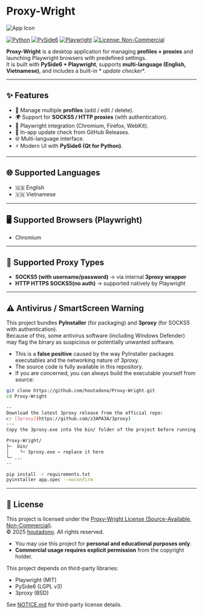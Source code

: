 # Proxy-Wright

![App Icon](assets/app.ico)

[![Python](https://img.shields.io/badge/Python-3.11+-blue.svg)](https://www.python.org/)
[![PySide6](https://img.shields.io/badge/UI-PySide6-green.svg)](https://doc.qt.io/qtforpython/)
[![Playwright](https://img.shields.io/badge/Playwright-Automation-orange.svg)](https://playwright.dev/python/)
[![License: Non-Commercial](https://img.shields.io/badge/License-NC--Custom-red)](LICENSE)

**Proxy-Wright** is a desktop application for managing **profiles + proxies** and launching Playwright browsers with
predefined settings.  
It is built with **PySide6 + Playwright**, supports **multi-language (English, Vietnamese)**, and includes a built-in *
*update checker**.

---

## ✨ Features

- 📂 Manage multiple **profiles** (add / edit / delete).
- 🌍 Support for **SOCKS5 / HTTP proxies** (with authentication).
- 🧩 Playwright integration (Chromium, Firefox, WebKit).
- 🔄 In-app update check from GitHub Releases.
- 🌐 Multi-language interface.
- ⚡ Modern UI with **PySide6 (Qt for Python)**.

---

## 🌐 Supported Languages

- 🇬🇧 English
- 🇻🇳 Vietnamese

---

## 🖥️ Supported Browsers (Playwright)

- Chromium

---

## 🔌 Supported Proxy Types

- **SOCKS5 (with username/password)** → via internal **3proxy wrapper**
- **HTTP HTTPS SOCKS5(no auth)** → supported natively by Playwright

---

## ⚠️ Antivirus / SmartScreen Warning

This project bundles **PyInstaller** (for packaging) and **3proxy** (for SOCKS5 with authentication).  
Because of this, some antivirus software (including Windows Defender) may flag the binary as suspicious
or potentially unwanted software.

- This is a **false positive** caused by the way PyInstaller packages executables
  and the networking nature of 3proxy.
- The source code is fully available in this repository.
- If you are concerned, you can always build the executable yourself from source:
```bash
git clone https://github.com/houtadono/Proxy-Wright.git
cd Proxy-Wright

--
Download the latest 3proxy release from the official repo:
👉 [3proxy](https://github.com/z3APA3A/3proxy)
---
Copy the 3proxy.exe into the bin/ folder of the project before running the app:

Proxy-Wright/
├─  bin/
│    └─ 3proxy.exe ← replace it here
└─ ...
--

pip install -r requirements.txt
pyinstaller app.spec --noconfirm
```

---

## 📜 License

This project is licensed under the [Proxy-Wright License (Source-Available, Non-Commercial)](LICENSE).  
© 2025 [houtadono](https://github.com/houtadono). All rights reserved.  

- You may use this project for **personal and educational purposes only**.  
- **Commercial usage requires explicit permission** from the copyright holder.  

This project depends on third-party libraries:  
- Playwright (MIT)  
- PySide6 (LGPL v3)  
- 3proxy (BSD)  

See [NOTICE.md](NOTICE.md) for third-party license details.
